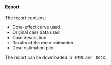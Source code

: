 #### Report

The report contains:

- Dose-effect curve used
- Original case data used
- Case description
- Results of the dose estimation
- Dose estimation plot

The report can be downloaded in `.HTML` and `.DOCX`.
